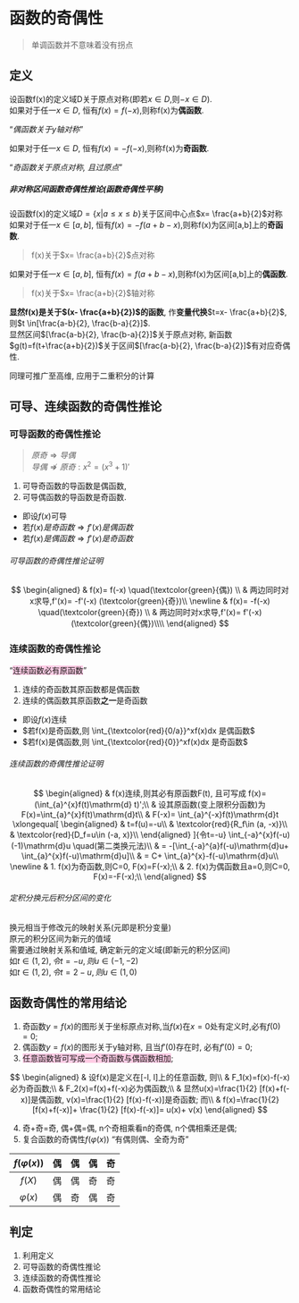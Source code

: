 # 函数的奇偶性

> 单调函数并不意味着没有拐点

## 定义

设函数f(x)的定义域D关于原点对称(即若$x\in D$,则$-x\in D$). <BR>
如果对于任一$x\in D$, 恒有$f(x)=f(-x)$,则称f(x)为**偶函数**.

<q>_偶函数关于y轴对称_</q>

如果对于任一$x\in D$, 恒有$f(x)=-f(-x)$,则称f(x)为**奇函数**.

<q>_奇函数关于原点对称, 且过原点_</q>

##### 非对称区间函数奇偶性推论(函数奇偶性平移)

设函数f(x)的定义域$D=\{x| a \leqslant x \leqslant  b\}$关于区间中心点$x= \frac{a+b}{2}$对称 <BR>
如果对于任一$x\in [a,b]$, 恒有$f(x)=-f(a+b-x)$,则称f(x)为区间[a,b]上的**奇函数**. <BR>

> f(x)关于$x= \frac{a+b}{2}$点对称

如果对于任一$x\in [a,b]$, 恒有$f(x)=f(a+b-x)$,则称f(x)为区间[a,b]上的**偶函数**.

> f(x)关于$x= \frac{a+b}{2}$轴对称

**显然f(x)是关于$(x- \frac{a+b}{2})$的函数**,
作**变量代换**$t=x- \frac{a+b}{2}$, 则$t \in[\frac{a-b}{2}, \frac{b-a}{2}]$. <BR>
显然区间$[\frac{a-b}{2}, \frac{b-a}{2}]$关于原点对称, 新函数$g(t)=f(t+\frac{a+b}{2})$关于区间$[\frac{a-b}{2}, \frac{b-a}{2}]$有对应奇偶性.

同理可推广至高维, 应用于二重积分的计算

## 可导、连续函数的奇偶性推论

### 可导函数的奇偶性推论

> $原奇\Rightarrow 导偶$ <BR> $导偶 \nRightarrow 原奇: x^2=(x^3+1)'$

1. 可导奇函数的导函数是偶函数,
2. 可导偶函数的导函数是奇函数.

- 即设$f(x)$可导
- 若$f(x)是奇函数 \Rightarrow f'(x)是偶函数$
- 若$f(x)是偶函数 \Rightarrow f'(x)是奇函数$

###### 可导函数的奇偶性推论证明

$$
\begin{aligned}
	& f(x)= f(-x) \quad(\textcolor{green}{偶}) \\
	& 两边同时对x求导,f'(x)= -f'(-x) (\textcolor{green}{奇})\\
	\newline
	& f(x)= -f(-x) \quad(\textcolor{green}{奇}) \\
	& 两边同时对x求导,f'(x)= f'(-x) (\textcolor{green}{偶})\\\\
\end{aligned}
$$

### 连续函数的奇偶性推论

<q><span style="background-color:#ffcce5">连续函数必有原函数</span></q>

1. 连续的奇函数其原函数都是偶函数
2. 连续的偶函数其原函数**之一**是奇函数

- 即设$f(x)$连续
- $若f(x)是奇函数,则 \int_{\textcolor{red}{0/a}}^xf(x)dx 是偶函数$
- $若f(x)是偶函数,则 \int_{\textcolor{red}{0}}^xf(x)dx 是奇函数$

###### 连续函数的奇偶性推论证明

$$
\begin{aligned}
	& f(x)连续,则其必有原函数F(t), 且可写成
	f(x)= (\int_{a}^{x}f(t)\mathrm{d} t)';\\
	& 设其原函数(变上限积分函数)为F(x)=\int_{a}^{x}f(t)\mathrm{d}t\\
	& F(-x)= \int_{a}^{-x}f(t)\mathrm{d}t
	\xlongequal[
		\begin{aligned}
			& t=f(u)=-u\\
			& \textcolor{red}{R_f\in (a, -x)}\\
			& \textcolor{red}{D_f=u\in (-a, x)}\\
		\end{aligned}
	]{令t=-u}
	\int_{-a}^{x}f(-u)(-1)\mathrm{d}u \quad(第二类换元法)\\
	& = -[\int_{-a}^{a}f(-u)\mathrm{d}u+ \int_{a}^{x}f(-u)\mathrm{d}u]\\
	& = C+ \int_{a}^{x}-f(-u)\mathrm{d}u\\
	\newline
	& 1. f(x)为奇函数,则C=0, F(x)=F(-x);\\
	& 2. f(x)为偶函数且a=0,则C=0, F(x)=-F(-x);\\
\end{aligned}
$$

###### 定积分换元后积分区间的变化

换元相当于修改元的映射关系(元即是积分变量)<BR>
原元的积分区间为新元的值域<BR>
需要通过映射关系和值域, 确定新元的定义域(即新元的积分区间)<BR>
如$t\in (1,2), 令t=-u, 则u\in (-1, -2)$<BR>
如$t\in (1,2), 令t=2-u, 则u\in (1,0)$

## 函数奇偶性的常用结论

1. 奇函数$y=f(x)$的图形关于坐标原点对称,当$f(x)$在$x=0$处有定义时,必有$f(0)=0$;
2. 偶函数$y=f(x)$的图形关于y轴对称, 且当$f'(0)$存在时, 必有$f'(0)=0$;
3. <span style="background-color:#ffcce5">任意函数皆可写成一个奇函数与偶函数相加</span>;

$$
\begin{aligned}
	& 设f(x)是定义在[-l, l]上的任意函数, 则\\
	& F_1(x)=f(x)-f(-x)必为奇函数;\\
	& F_2(x)=f(x)+f(-x)必为偶函数;\\
	& 显然u(x)=\frac{1}{2} [f(x)+f(-x)]是偶函数, v(x)=\frac{1}{2} [f(x)-f(-x)]是奇函数; 而\\
	& f(x)=\frac{1}{2} [f(x)+f(-x)]+ \frac{1}{2} [f(x)-f(-x)]= u(x)+ v(x)
\end{aligned}
$$

4. 奇+奇=奇, 偶+偶=偶, n个奇相乘看n的奇偶, n个偶相乘还是偶;
5. 复合函数的奇偶性$f(\varphi(x))$ <q>有偶则偶、全奇为奇</q>

| $f(\varphi(x))$ | 偶  | 偶  | 偶  | 奇  |
| :-------------: | :-: | :-: | :-: | :-: |
|     $f(X)$      | 偶  | 偶  | 奇  | 奇  |
|  $\varphi(x)$   | 偶  | 奇  | 偶  | 奇  |

## 判定

1. 利用定义
2. 可导函数的奇偶性推论
3. 连续函数的奇偶性推论
4. 函数奇偶性的常用结论
